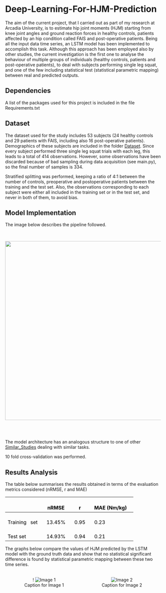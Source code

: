 # Deep-Learning-For-HJM-Prediction


The aim of the current project, that I carried out as part of my research at Arcadia University, is to estimate hip joint moments (HJM) starting from knee joint angles and ground reaction forces in healthy controls, patients affected by an hip condition called FAIS and post-operative patients.
Being all the input data time series, an LSTM model has been implemented to accomplish this task.
Although this approach has been employed also by other studies, the current investigation is the first one to analyse the behaviour of multiple groups of individuals (healthy controls, patients and post-operative patients), to deal with subjects performing single leg squat, and one of the few including statistical test (statistical parametric mapping) between real and predicted outputs.

## Dependencies
A list of the packages used for this project is included in the file Requirements.txt

## Dataset
The dataset used for the study includes 53 subjects (24 healthy controls and 29 patients with FAIS, including also 16 post-operative patients). Demographics of these subjects are included in the folder [Dataset](./Dataset/).
Since every subject performed three single leg squat trials with each leg, this leads to a total of 414 observations.
However, some observations have been discarded because of bad sampling during data acquisition (see main.py), so the final number of samples is 334.

Stratified splitting was performed, keeping a ratio of 4:1 between the number of controls, preoperative and postoperative patients between the training and the test set. Also, the observations corresponding to each subject were either all included in the training set or in the test set, and never in both of them, to avoid bias.


## Model Implementation
The image below describes the pipeline followed.

<br>

<p align="center">
  <img src="https://user-images.githubusercontent.com/98240588/230415706-bf5bee5d-1b2a-46e6-a98c-7b06b9526fb6.png" width="700" height="580">
</p>

<br>
<br>

The model architecture has an analogous structure to one of other [Similar_Studies](./References/Similar_Studies/) dealing with similar tasks.

10 fold cross-validation was performed.


## Results Analysis

The table below summarises the results obtained in terms of the evaluation metrics considered (nRMSE, r and MAE)


<table class="tg">
<thead>
  <tr>
    <th class="tg-0pky">&nbsp;&nbsp;&nbsp;<br> &nbsp;&nbsp;&nbsp;</th>
    <th class="tg-0pky">&nbsp;&nbsp;&nbsp;<br><span style="color:black">nRMSE</span>&nbsp;&nbsp;&nbsp;</th>
    <th class="tg-0pky">&nbsp;&nbsp;&nbsp;<br><span style="color:black">r</span>&nbsp;&nbsp;&nbsp;</th>
    <th class="tg-0pky">&nbsp;&nbsp;&nbsp;<br><span style="color:black">MAE (Nm/kg)</span>&nbsp;&nbsp;&nbsp;</th>
  </tr>
</thead>
<tbody>
  <tr>
    <td class="tg-0pky">&nbsp;&nbsp;&nbsp;<br><span style="color:black">Training&nbsp;&nbsp;&nbsp;set</span>&nbsp;&nbsp;&nbsp;</td>
    <td class="tg-0pky">&nbsp;&nbsp;&nbsp;<br><span style="color:black">13.45%</span>&nbsp;&nbsp;&nbsp;</td>
    <td class="tg-0pky">&nbsp;&nbsp;&nbsp;<br><span style="color:black">0.95</span>&nbsp;&nbsp;&nbsp;</td>
    <td class="tg-0pky">&nbsp;&nbsp;&nbsp;<br><span style="color:black">0.23</span>&nbsp;&nbsp;&nbsp;</td>
  </tr>
  <tr>
    <td class="tg-0pky">&nbsp;&nbsp;&nbsp;<br><span style="color:black">Test set</span>&nbsp;&nbsp;&nbsp;</td>
    <td class="tg-0pky">&nbsp;&nbsp;&nbsp;<br><span style="color:black">14.93%</span>&nbsp;&nbsp;&nbsp;</td>
    <td class="tg-0pky">&nbsp;&nbsp;&nbsp;<br><span style="color:black">0.94</span>&nbsp;&nbsp;&nbsp;</td>
    <td class="tg-0pky">&nbsp;&nbsp;&nbsp;<br><span style="color:black">0.21</span>&nbsp;&nbsp;&nbsp;</td>
  </tr>
</tbody>
</table>



The graphs below compare the values of HJM predicted by the LSTM model with the ground truth data and show that no statistical significant difference is found by statistical parametric mapping between these two time series.

<div style="display: flex;">
  <div style="flex: 50%; padding: 5px;">
    <p align="center">!
      <img src="https://user-images.githubusercontent.com/98240588/230426186-c8edcaef-6e06-43ef-b98a-9dcd2d8a3fff.png" alt="Image 1">
      <br>
      Caption for Image 1
    </p>
  </div>
  <div style="flex: 50%; padding: 5px;">
    <p align="center">
      <img src="https://user-images.githubusercontent.com/98240588/230426344-256b3bab-03a4-45d1-babf-26fc142d4888.png" alt="Image 2">
      <br>
      Caption for Image 2
    </p>
  </div>
</div>








